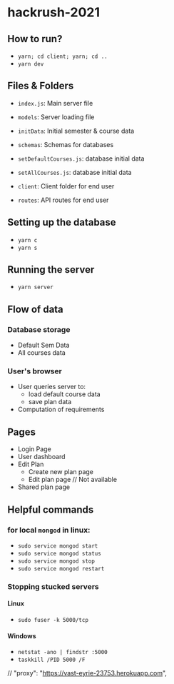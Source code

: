 # hackrush-2021
## How to run?
 - `yarn; cd client; yarn; cd ..`
 - `yarn dev`

## Files & Folders
 - `index.js`: Main server file
 - `models`: Server loading file
 - `initData`: Initial semester & course data
 - `schemas`: Schemas for databases
 - `setDefaultCourses.js`: database initial data
 - `setAllCourses.js`: database initial data
 
 - `client`: Client folder for end user
 - `routes`: API routes for end user

## Setting up the database
 - `yarn c`
 - `yarn s`
## Running the server
 - `yarn server`

## Flow of data
### Database storage
 - Default Sem Data
 - All courses data

### User's browser
 - User queries server to:
   - load default course data
   - save plan data
 - Computation of requirements

## Pages
 - Login Page
 - User dashboard
 - Edit Plan
    - Create new plan page
    - Edit plan page // Not available
 - Shared plan page


## Helpful commands 
### for local `mongod` in linux:
 - `sudo service mongod start`
 - `sudo service mongod status`
 - `sudo service mongod stop`
 - `sudo service mongod restart`
### Stopping stucked servers
#### Linux
 - `sudo fuser -k 5000/tcp`
#### Windows
 - `netstat -ano | findstr :5000`
 - `taskkill /PID 5000 /F`


// "proxy": "https://vast-eyrie-23753.herokuapp.com",